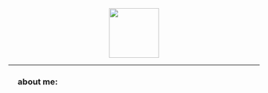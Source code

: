 <div id="header" align="center">
  <img src="https://em-content.zobj.net/thumbs/160/apple/285/man-technologist_1f468-200d-1f4bb.png" width="100"/>
</div>
<div id="header" align="center">
  <img src="https://komarev.com/ghpvc/?username=onlyonevovan&style=flat-square&color=blue" alt=""/>
</div>

---

### <img src="https://cdn.betterttv.net/emote/5e1bd08688e62a5f14dc6316/3x.webp" width="15"> about me:
